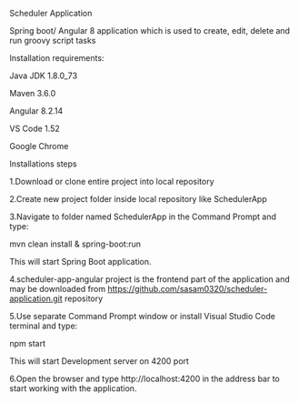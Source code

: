 Scheduler Application

Spring boot/ Angular 8 application which is used to create, edit, delete and run groovy script tasks

Installation requirements:

Java JDK 1.8.0_73

Maven 3.6.0

Angular 8.2.14

VS Code 1.52

Google Chrome

Installations steps

1.Download or clone entire project into local repository

2.Create new project folder inside local repository like SchedulerApp

3.Navigate to folder named SchedulerApp in the Command Prompt and type: 

  mvn clean install & spring-boot:run 
  
  This will start Spring Boot application.

4.scheduler-app-angular project is the frontend part of the application and may be downloaded from https://github.com/sasam0320/scheduler-application.git repository

5.Use separate Command Prompt window or install Visual Studio Code terminal and type:
 
  npm start 
  
  This will start Development server on 4200 port

6.Open the browser and type http://localhost:4200 in the address bar to start working with the application.
